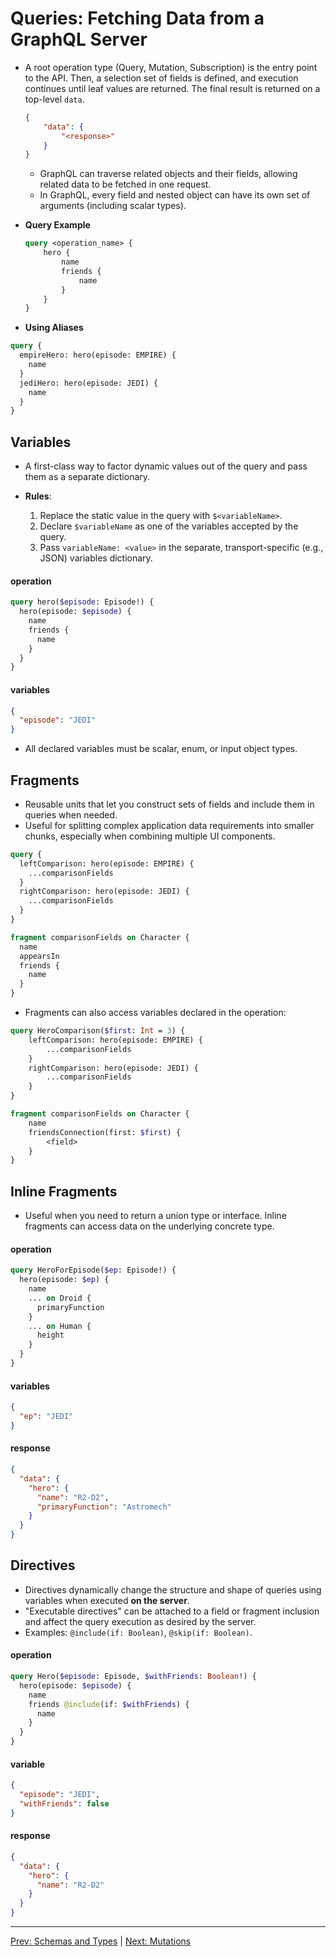 # Queries: Fetching Data from a GraphQL Server

- A root operation type (Query, Mutation, Subscription) is the entry point to the API. Then, a selection set of fields is defined, and execution continues until leaf values are returned. The final result is returned on a top-level `data`.

  ```json
  {
      "data": {
          "<response>"
      }
  }
  ```

  - GraphQL can traverse related objects and their fields, allowing related data to be fetched in one request.
  - In GraphQL, every field and nested object can have its own set of arguments (including scalar types).

- **Query Example**

  ```graphql
  query <operation_name> {
      hero {
          name
          friends {
              name
          }
      }
  }
  ```

- **Using Aliases**

```graphql
query {
  empireHero: hero(episode: EMPIRE) {
    name
  }
  jediHero: hero(episode: JEDI) {
    name
  }
}
```

## Variables

- A first-class way to factor dynamic values out of the query and pass them as a separate dictionary.

- **Rules**:

  1. Replace the static value in the query with `$<variableName>`.
  2. Declare `$variableName` as one of the variables accepted by the query.
  3. Pass `variableName: <value>` in the separate, transport-specific (e.g., JSON) variables dictionary.

#### operation

```graphql
query hero($episode: Episode!) {
  hero(episode: $episode) {
    name
    friends {
      name
    }
  }
}
```

#### variables

```json
{
  "episode": "JEDI"
}
```

- All declared variables must be scalar, enum, or input object types.

## Fragments

- Reusable units that let you construct sets of fields and include them in queries when needed.
- Useful for splitting complex application data requirements into smaller chunks, especially when combining multiple UI components.

```graphql
query {
  leftComparison: hero(episode: EMPIRE) {
    ...comparisonFields
  }
  rightComparison: hero(episode: JEDI) {
    ...comparisonFields
  }
}

fragment comparisonFields on Character {
  name
  appearsIn
  friends {
    name
  }
}
```

- Fragments can also access variables declared in the operation:

```graphql
query HeroComparison($first: Int = 3) {
    leftComparison: hero(episode: EMPIRE) {
        ...comparisonFields
    }
    rightComparison: hero(episode: JEDI) {
        ...comparisonFields
    }
}

fragment comparisonFields on Character {
    name
    friendsConnection(first: $first) {
        <field>
    }
}
```

## Inline Fragments

- Useful when you need to return a union type or interface. Inline fragments can access data on the underlying concrete type.

#### operation

```graphql
query HeroForEpisode($ep: Episode!) {
  hero(episode: $ep) {
    name
    ... on Droid {
      primaryFunction
    }
    ... on Human {
      height
    }
  }
}
```

#### variables

```json
{
  "ep": "JEDI"
}
```

#### response

```json
{
  "data": {
    "hero": {
      "name": "R2-D2",
      "primaryFunction": "Astromech"
    }
  }
}
```

## Directives

- Directives dynamically change the structure and shape of queries using variables when executed **on the server**.
- "Executable directives" can be attached to a field or fragment inclusion and affect the query execution as desired by the server.
- Examples: `@include(if: Boolean)`, `@skip(if: Boolean)`.

#### operation

```graphql
query Hero($episode: Episode, $withFriends: Boolean!) {
  hero(episode: $episode) {
    name
    friends @include(if: $withFriends) {
      name
    }
  }
}
```

#### variable

```json
{
  "episode": "JEDI",
  "withFriends": false
}
```

#### response

```json
{
  "data": {
    "hero": {
      "name": "R2-D2"
    }
  }
}
```

---

<a href="./schemas_and_types.md">Prev: Schemas and Types</a> | <a href="./mutations.md">Next: Mutations</a>
